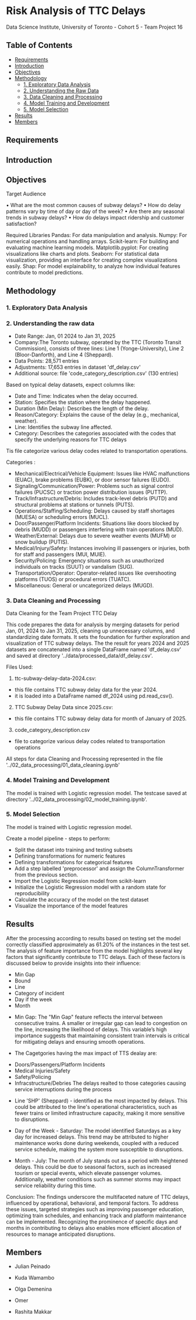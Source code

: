 # Risk Analysis of TTC Delays

Data Science Institute, University of Toronto - Cohort 5 - Team Project 16

## Table of Contents

- [Requirements](#requirements)
- [Introduction](#introduction)
- [Objectives](#objectives)
- [Methodology](#methodology)
  - [1. Exploratory Data Analysis](#1-exploratory-data-analysis)
  - [2. Understanding the Raw Data](#2-understanding-the-raw-data)
  - [3. Data Cleaning and Processing](#3-data-cleaning-and-processing)
  - [4. Model Training and Development](#4-model-training-and-development)
  - [5. Model Selection](#5-model-selection)
- [Results](#results)
- [Members](#members)


## Requirements

## Introduction

## Objectives

Target Audience





•	What are the most common causes of subway delays?
•	How do delay patterns vary by time of day or day of the week?
•	Are there any seasonal trends in subway delays?
•	How do delays impact ridership and customer satisfaction?


Required Libraries
Pandas: For data manipulation and analysis.
Numpy: For numerical operations and handling arrays.
Scikit-learn: For building and evaluating machine learning models.
Matplotlib.pyplot: For creating visualizations like charts and plots.
Seaborn: For statistical data visualization, providing an interface for creating complex visualizations easily.
Shap: For model explainability, to analyze how individual features contribute to model predictions.

## Methodology

###     1. Exploratory Data Analysis


###     2. Understanding the raw data

* Date Range: Jan, 01 2024 to Jan 31, 2025
* Company:The Toronto subway, operated by the TTC (Toronto Transit Commission), consists of three lines: Line 1 (Yonge-University), Line 2 (Bloor-Danforth), and Line 4 (Sheppard). 
* Data Points: 28,571 entries 
* Adjustments: 17,653 entries in dataset 'df_delay.csv'
* Additional source: file 'code_category_description.csv' (130 entries)



Based on typical delay datasets, expect columns like:

- Date and Time: Indicates when the delay occurred.
- Station: Specifies the station where the delay happened.
- Duration (Min Delay): Describes the length of the delay.
- Reason/Category: Explains the cause of the delay (e.g., mechanical, weather).
- Line: Identifies the subway line affected.
- Category: Describes the categories associated with the codes that specify the underlying reasons for TTC delays


Tis file  categorize various delay codes related to transportation operations. 

Categories :
* Mechanical/Electrical/Vehicle Equipment: Issues like HVAC malfunctions (EUAC), brake problems (EUBK), or door sensor failures (EUDO).
* Signaling/Communication/Power: Problems such as signal control failures (PUCSC) or traction power distribution issues (PUTTP).
* Track/Infrastructure/Debris: Includes track-level debris (PUTD) and structural problems at stations or tunnels (PUTS).
* Operations/Staffing/Scheduling: Delays caused by staff shortages (MUESA) or scheduling errors (MUCL).
* Door/Passenger/Platform Incidents: Situations like doors blocked by debris (MUDD) or passengers interfering with train operations (MUD).
* Weather/External: Delays due to severe weather events (MUFM) or snow buildup (PUTIS).
* Medical/Injury/Safety: Instances involving ill passengers or injuries, both for staff and passengers (MUI, MUIE).
* Security/Policing: Emergency situations such as unauthorized individuals on tracks (SUUT) or vandalism (SUG).
* Transportation/Operator: Operator-related issues like overshooting platforms (TUOS) or procedural errors (TUATC).
* Miscellaneous: General or uncategorized delays (MUGD).




###     3. Data Cleaning and Processing

Data Cleaning for the Team Project TTC Delay

This code prepares the data for analysis by merging datasets for period Jan, 01, 2024 to Jan 31, 2025, cleaning up unnecessary columns, and standardizing date formats. It sets the foundation for further exploration and visualization of TTC subway delays.
The  the result for years 2024 and 2025 datasets are concatenated into a single DataFrame named 'df_delay.csv' and saved at directory  '../data/processed_data/df_delay.csv'.

Files Used:
1. ttc-subway-delay-data-2024.csv:
 - this file contains TTC subway delay data for the year 2024.
 - it is loaded into a DataFrame named df_2024 using pd.read_csv().

2. TTC Subway Delay Data since 2025.csv:
 - this file contains TTC subway delay data for month of January of 2025.

3. code_category_description.csv 
- file to categorize various delay codes related to transportation operations

All steps for data Cleaning and Processing represented in the file  '../02_data_processing/01_data_cleaning.ipynb'


###     4. Model Training and Development

The model is trained with Logistic regression model.
The  testcase saved at directory   '../02_data_processing/02_model_training.ipynb'.


###     5. Model Selection
The model is trained with Logistic regression model.

Create a model pipeline - steps to perform:
* Split the dataset into training and testing subsets 
* Defining transformations for numeric features
* Defining transformations for categorical features
* Add a step labelled 'preprocessor' and assign the ColumnTransformer from the previous section.
* Import the Logistic Regression model from scikit-learn
* Initialize the Logistic Regression model with a random state for reproducibility
* Calculate the accuracy of the model on the test dataset
* Visualize the importance of the model features



## Results
After the processing according to results based on testing set the model correctly classified approximately as 61.20% of the instances in the test set.
The analysis of feature importance from the model highlights several key factors that significantly contribute to TTC delays. Each of these factors is discussed below to provide insights into their influence:
 - Min Gap
 - Bound
 - Line
 - Category of incident
 - Day if the week
 - Month 
 

* Min Gap: The "Min Gap" feature reflects the interval between consecutive trains. A smaller or irregular gap can lead to congestion on the line, increasing the likelihood of delays. This variable’s high importance suggests that maintaining consistent train intervals is critical for mitigating delays and ensuring smooth operations.

* The Cagetgories having the max impact of TTS dealay are:
- Doors/Passengers/Platform Incidents
- Medical Injuries/Safety
- Safety/Policing
- Infracstructure/Debries
The delays realted to those categories causing service interruptions during the process

* Line 'SHP' (Sheppard) - identified as the most impacted by delays. This could be attributed to the line's operational characteristics, such as fewer trains or limited infrastructure capacity, making it more sensitive to disruptions.

* Day of the Week - Saturday: The model identified Saturdays as a key day for increased delays. This trend may be attributed to higher maintenance works done during weekends, coupled with a reduced service schedule, making the system more susceptible to disruptions.

* Month - July: The month of July stands out as a period with heightened delays. This could be due to seasonal factors, such as increased tourism or special events, which elevate passenger volumes. Additionally, weather conditions such as summer storms may impact service reliability during this time.

Conclusion:
The findings underscore the multifaceted nature of TTC delays, influenced by operational, behavioral, and temporal factors. To address these issues, targeted strategies such as improving passenger education, optimizing train schedules, and enhancing track and platform maintenance can be implemented. Recognizing the prominence of specific days and months in contributing to delays also enables more efficient allocation of resources to manage anticipated disruptions.
## Members

- Julian Peinado

- Kuda Wamambo

- Olga Demenina

- Omer

- Rashita Makkar





